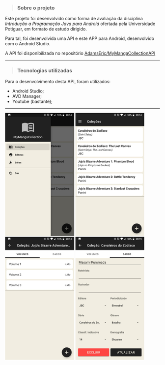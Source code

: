 > ### Sobre o projeto

Este projeto foi desenvolvido como forma de avaliação da disciplina _Introdução a Programação Java para Android_ ofertada pela Universidade Potiguar, em formato de estudo dirigido.

Para tal, foi desenvolvida uma API e este APP para Android, desenvolvido com o Android Studio.

A API foi disponibilizada no repositório [AdamsEric/MyMangaCollectionAPI](https://github.com/AdamsEric/MyMangaCollectionAPI)

---

> ### Tecnologias utilizadas

Para o desenvolvimento desta API, foram utilizados:

- Android Studio;
- AVD Manager;
- Youtube (bastante);

---

<img height="400" src="/docs/img/002.jpeg" />     <img height="400" src="/docs/img/004.jpeg" />     <img height="400" src="/docs/img/001.jpeg" />     <img height="400" src="/docs/img/003.jpeg" />
